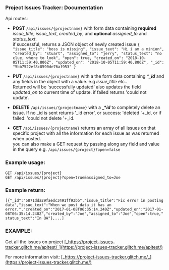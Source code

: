 ### Project Issues Tracker: Documentation

Api routes:

*   **POST** `/api/issues/{projectname}` with form data containing **required** _issue_title_, _issue_text_, _created_by_, and **optional** _assigned_to_ and _status_text_.  
    if successful, returns a JSON object of newly created issue
 `{ "issue_title": "boss is missing", "issue_text": "Hi i am a minion", "created_by": "stuart", "assigned_to": "jerry", "status_text": "no clue, where to look", "open": true, "created_on": "2018-10-05T11:59:40.806Z", "updated_on": "2018-10-05T11:59:40.806Z", "_id": "5bb7522ef8c8590de76af953" }`

*   **PUT** `/api/issues/{projectname}` with a the form data containing _***_id**_ and any fields in the object with a value. e.g _issue_title_ etc..  
    Returned will be 'successfully updated' also updates the field _updated_on_ to current time of update. if failed returns 'could not update'.

*   **DELETE** `/api/issues/{projectname}` with a **_*_id_** to completely delete an issue. If no _id is sent returns '_id error', or success: 'deleted '+_id, or if failed: 'could not delete '+_id.

*   **GET** `/api/issues/{projectname}` returns an array of all issues on that specific project with all the information for each issue as was returned when posted.  
    you can also make a GET request by passing along any field and value in the query e.g. `/api/issues/{project}?open=false`

### Example usage:

`GET /api/issues/{project}`  
`GET /api/issues/{project}?open=true&assigned_to=Joe`  

### Example return:

`[{"_id":"5871dda29faedc3491ff93bb","issue_title":"Fix error in posting data","issue_text":"When we post data it has an error.","created_on":"2017-01-08T06:35:14.240Z","updated_on":"2017-01-08T06:35:14.240Z","created_by":"Joe","assigned_to":"Joe","open":true,"status_text":"In QA"},...]`  

### EXAMPLE:

Get all the issues on project [_https://project-issues-tracker.glitch.me/apitest/_](https://project-issues-tracker.glitch.me/apitest/)

For more information visit: [_https://project-issues-tracker.glitch.me/_](https://project-issues-tracker.glitch.me/)